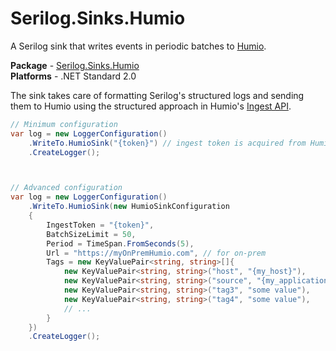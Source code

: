 # Serilog.Sinks.Humio
A Serilog sink that writes events in periodic batches to [Humio](https://www.humio.com/).

**Package** - [Serilog.Sinks.Humio](http://nuget.org/packages/serilog.sinks.humio)  
**Platforms** - .NET Standard 2.0


The sink takes care of formatting Serilog's structured logs and sending them to Humio using the structured approach in Humio's [Ingest API](https://docs.humio.com/reference/api/ingest/#structured-data).

```csharp
// Minimum configuration
var log = new LoggerConfiguration()
    .WriteTo.HumioSink("{token}") // ingest token is acquired from Humio cloud
    .CreateLogger();



// Advanced configuration
var log = new LoggerConfiguration()
    .WriteTo.HumioSink(new HumioSinkConfiguration
    {
        IngestToken = "{token}",
        BatchSizeLimit = 50,
        Period = TimeSpan.FromSeconds(5),
        Url = "https://myOnPremHumio.com", // for on-prem
        Tags = new KeyValuePair<string, string>[]{
            new KeyValuePair<string, string>("host", "{my_host}"),
            new KeyValuePair<string, string>("source", "{my_application}"),
            new KeyValuePair<string, string>("tag3", "some value"),
            new KeyValuePair<string, string>("tag4", "some value"),
            // ...
        }
    })
    .CreateLogger();
```

